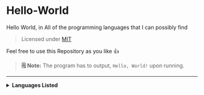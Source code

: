 # Hello-World
 Hello World, in All of the programming languages that I can possibly find 

> Licensed under [MIT](https://github.com/Spidermath/Hello-World/blob/main/LICENSE)<br>

<!-- To contribute, make a file in the [Source](https://github.com/Spidermath/Hello-World/tree/main/Source) folder with name `Hello-World.<extension>`, and add the code. --> Feel free to use this Repository as you like 👍 

> **🗒 Note:** The program has to output, `Hello, World!` upon running.

<hr>
<details>
<summary><b>Languages Listed</b></summary>
## ⚠ The **Code ** Hyperlinks are out of Order for now. Sorry for the inconvenience! ⚠ 
<i>

- [BASIC](https://github.com/SpiderMath/Hello-World/blob/main/Source/Hello-World.bas) (<b>[Wikipedia](https://en.wikipedia.org/wiki/BASIC)</b>)

- [C](https://github.com/SpiderMath/Hello-World/blob/main/Source/Hello-World.c) (<b>[Wikipedia](https://en.wikipedia.org/wiki/C_(programming_language))</b>)

- [C++](https://github.com/SpiderMath/Hello-World/blob/main/Source/Hello-World.cpp) (<b>[Wikipedia](https://en.wikipedia.org/wiki/C++)</b>)

- [Clojure](https://github.com/SpiderMath/Hello-World/blob/main/Source/Hello-World.clj) (<b>[Wikipedia](https://en.wikipedia.org/wiki/Clojure)</b>)

- [CoffeeScript](https://github.com/SpiderMath/Hello-World/blob/main/Source/Hello-World.coffee) (<b>[Wikipedia](https://en.wikipedia.org/wiki/CoffeeScript)</b>)

- [Fortran](https://github.com/SpiderMath/Hello-World/blob/main/Source/Hello-World.f90) (<b>[Wikipedia](https://en.wikipedia.org/wiki/Fortran)</b>)

- [Go](https://github.com/SpiderMath/Hello-World/blob/main/Source/Hello-World.go) (<b>[Wikipedia](https://en.wikipedia.org/wiki/Go_(programming_language))</b>)

- [Haskell](https://github.com/SpiderMath/Hello-World/blob/main/Source/Hello-World.hs) (<b>[Wikipedia](https://en.wikipedia.org/wiki/Haskell_(programming_language))</b>)

- [HTML](https://github.com/SpiderMath/Hello-World/blob/main/Source/Hello-World.html) (<b>[Wikipedia](https://en.wikipedia.org/wiki/HTML)</b>)

- [Java](https://github.com/SpiderMath/Hello-World/blob/main/Source/Hello-World.java) (<b>[Wikipedia](https://en.wikipedia.org/wiki/Java_(programming_language))</b>)

- [JavaScript](https://github.com/SpiderMath/Hello-World/blob/main/Source/Hello-World.js) (<b>[Wikipedia](https://en.wikipedia.org/wiki/JavaScript)</b>)

- [Julia](https://github.com/SpiderMath/Hello-World/blob/main/Source/Hello-World.js) (<b>[Wikipedia](https://en.wikipedia.org/wiki/Julia_(programming_language))</b>)

- [Kotlin](https://github.com/SpiderMath/Hello-World/blob/main/Source/Hello-World.kt) (<b>[Wikipedia](https://en.wikipedia.org/wiki/Kotlin_(programming_language))</b>)

- [Lua](https://github.com/SpiderMath/Hello-World/blob/main/Source/Hello-World.lua) (<b>[Wikipedia](https://en.wikipedia.org/wiki/Lua_(programming_language))</b>)

- [Matlab](https://github.com/SpiderMath/Hello-World/blob/main/Source/Hello-World.m) (<b>[Wikipedia](https://en.wikipedia.org/wiki/MATLAB)</b>)

- [MoonScript](https://github.com/Spidermath/Hello-World/blob/main/Source/Hello-World.moon) (<b>[Wikipedia](https://en.wikipedia.org/wiki/Lua_(programming_language)#Languages_that_compile_to_Lua)</b>)

- [Python](https://github.com/SpiderMath/Hello-World/blob/main/Source/Hello-World.py) (<b>[Wikipedia](https://en.wikipedia.org/wiki/Python_(programming_language))</b>)

- [Rust](https://github.com/SpiderMath/Hello-World/blob/main/Source/Hello-World.rs) (<b>[Wikipedia](https://en.wikipedia.org/wiki/Rust_(programming_language))</b>)

- [Shell Script](https://github.com/SpiderMath/Hello-World/blob/main/Source/Hello-World.sh) (<b>[Wikipedia](https://en.wikipedia.org/wiki/Shell_script)</b>)

- [TypeScript](https://github.com/SpiderMath/Hello-World/blob/main/Source/Hello-World.ts) (<b>[Wikipedia](https://en.wikipedia.org/wiki/TypeScript)</b>)

</i>
</details>
